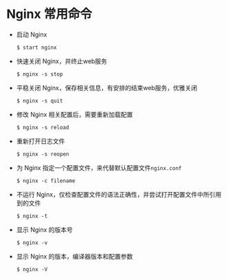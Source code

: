 # Nginx 常用命令

- 启动 Nginx

  ```shell
  $ start nginx
  ```

- 快速关闭 Nginx，并终止web服务

  ``` shell
  $ nginx -s stop
  ```

- 平稳关闭 Nginx，保存相关信息，有安排的结束web服务，优雅关闭

  ``` shell
  $ nginx -s quit
  ```

- 修改 Nginx 相关配置后，需要重新加载配置

  ``` shell
  $ nginx -s reload
  ```

- 重新打开日志文件

  ``` shell
  $ nginx -s reopen
  ```

- 为 Nginx 指定一个配置文件，来代替默认配置文件`nginx.conf`

  ``` shell
  $ nginx -c filename
  ```

- 不运行 Nginx，仅检查配置文件的语法正确性，并尝试打开配置文件中所引用到的文件

  ``` shell
  $ nginx -t
  ```

- 显示 Nginx 的版本号

  ```shell
  $ nginx -v
  ```

- 显示 Nginx 的版本，编译器版本和配置参数

  ```shell
  $ nginx -V
  ```